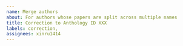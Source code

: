 ```yaml
---
name: Merge authors
about: For authors whose papers are split across multiple names
title: Correction to Anthology ID XXX
labels: correction,
assignees: xinru1414
---
```

